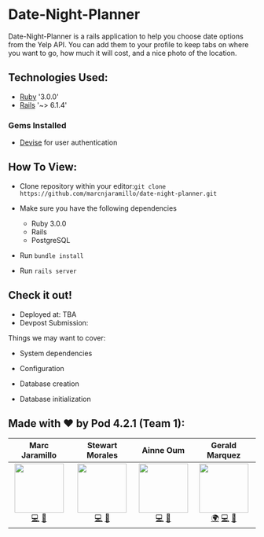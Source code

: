 # Date-Night-Planner

Date-Night-Planner is a rails application to help you choose date options from the Yelp API. You can add them to your profile to keep tabs on where you want to go, how much it will cost, and a nice photo of the location.

## Technologies Used:
- [Ruby](https://www.ruby-lang.org/en/news/2020/12/25/ruby-3-0-0-released/) '3.0.0'
- [Rails](https://rubyonrails.org/) '~> 6.1.4'
### Gems Installed
- [Devise](https://rubygems.org/gems/devise/versions/4.2.0) for user authentication

## How To View:
- Clone repository within your editor:`git clone https://github.com/marcnjaramillo/date-night-planner.git`

- Make sure you have the following dependencies
  - Ruby 3.0.0
  - Rails
  - PostgreSQL

- Run `bundle install`

- Run `rails server`

## Check it out!
- Deployed at: TBA
- Devpost Submission: 

Things we may want to cover:

* System dependencies

* Configuration

* Database creation

* Database initialization

## Made with ❤️ by Pod 4.2.1 (Team 1):
| Marc Jaramillo | Stewart Morales | Ainne Oum | Gerald Marquez |
| :----: | :---: | :---: | :---: |
| [<img src="https://avatars.githubusercontent.com/u/18270672?v=4" width="100px;"/>](https://github.com/marcnjaramillo)<br /> [💻](https://github.com/marcnjaramillo) [🤝](https://www.linkedin.com/in/marc-jaramillo/) | [<img src="https://avatars.githubusercontent.com/u/68972854?v=4" width="100px;"/>](#)<br /> [💻](https://github.com/stewartm12) [🤝](https://www.linkedin.com/in/stewart-m-44508a136/) | [<img src="https://avatars.githubusercontent.com/u/38201574?v=4" width="100px;"/>](https://github.com/ainneo)<br /> [💻](https://github.com/ainneo) [🤝](https://www.linkedin.com/in/ainneoum/) | [<img src="https://avatars.githubusercontent.com/u/53912864?v=4" width="100px;"/>](https://github.com/gprmarquez)<br /> [🌍](https://gprmarquez.github.io/) [💻](https://github.com/gprmarquez) [🤝](https://www.linkedin.com/in/gerald-marquez/) |
